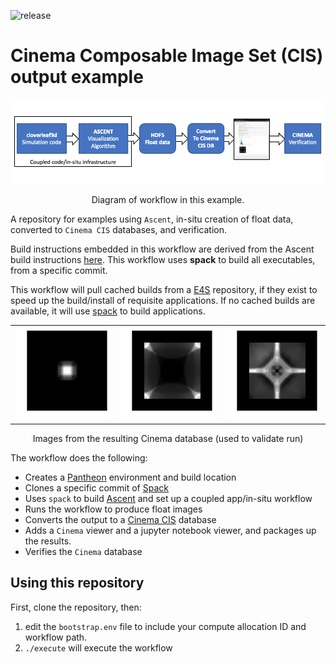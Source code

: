 ![release](https://pantheonscience.github.io/states/release.png)

# Cinema Composable Image Set (CIS) output example 

<p align="center">
<img width="750" src="doc/img/diagram.png"/>
</p>
<p align="center">Diagram of workflow in this example.</p>

A repository for examples using `Ascent`, in-situ creation of float data, converted to `Cinema CIS`
databases, and verification. 

Build instructions embedded in this workflow are derived from the Ascent build instructions [here](https://ascent.readthedocs.io/en/latest/BuildingAscent.html). This workflow uses **spack** to build all executables, from a specific commit.

This workflow will pull cached builds from a [E4S](https://e4s-project.github.io/) repository, if they exist
to speed up the build/install of requisite applications. If no cached builds are available, it will use
[spack](https://github.com/spack/spack) to build applications.

<p align="center">
<table>
<tr>
<td><img width="200" src="doc/img/010.png"></td>
<td><img width="200" src="doc/img/100.png"></td>
<td><img width="200" src="doc/img/200.png"></td>
</tr>
</table>
</p>
<p align="center">Images from the resulting Cinema database (used to validate run)</p>

The workflow does the following:

- Creates a [Pantheon](http://pantheonscience.org/) environment and build location
- Clones a specific commit of [Spack](https://github.com/spack/spack)
- Uses `spack` to build [Ascent](https://ascent.readthedocs.io/en/latest/) and set up a coupled app/in-situ workflow
- Runs the workflow to produce float images 
- Converts the output to a [Cinema CIS](https://cinemascience.org) database
- Adds a `Cinema` viewer and a jupyter notebook viewer, and packages up the results.
- Verifies the `Cinema` database

## Using this repository

First, clone the repository, then:

1. edit the `bootstrap.env` file to include your compute allocation ID and workflow path.
2. `./execute` will execute the workflow
